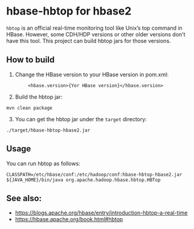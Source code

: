 # hbase-hbtop for hbase2

`hbtop` is an official real-time monitoring tool like Unix’s top command in HBase. 
However, some CDH/HDP versions or other older versions don't have this tool. 
This project can build hbtop jars for those versions.

## How to build
1. Change the HBase version to your HBase version in pom.xml:
```
        <hbase.version>{Yor HBase version}</hbase.version>
``` 

2. Build the hbtop jar:
```
mvn clean package
```

3. You can get the hbtop jar under the `target` directory:
```
./target/hbase-hbtop-hbase2.jar
```

## Usage
You can run hbtop as follows:
```
CLASSPATH=/etc/hbase/conf:/etc/hadoop/conf:hbase-hbtop-hbase2.jar ${JAVA_HOME}/bin/java org.apache.hadoop.hbase.hbtop.HBTop
```

## See also:
- https://blogs.apache.org/hbase/entry/introduction-hbtop-a-real-time
- https://hbase.apache.org/book.html#hbtop
